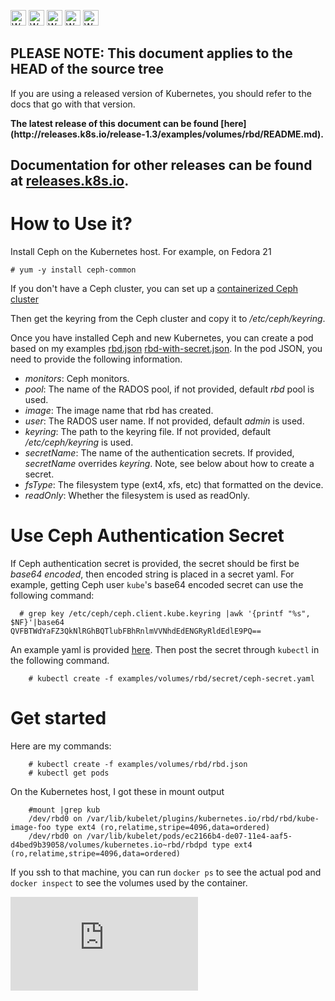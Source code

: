 <!-- BEGIN MUNGE: UNVERSIONED_WARNING -->

<!-- BEGIN STRIP_FOR_RELEASE -->

<img src="http://kubernetes.io/img/warning.png" alt="WARNING"
     width="25" height="25">
<img src="http://kubernetes.io/img/warning.png" alt="WARNING"
     width="25" height="25">
<img src="http://kubernetes.io/img/warning.png" alt="WARNING"
     width="25" height="25">
<img src="http://kubernetes.io/img/warning.png" alt="WARNING"
     width="25" height="25">
<img src="http://kubernetes.io/img/warning.png" alt="WARNING"
     width="25" height="25">

<h2>PLEASE NOTE: This document applies to the HEAD of the source tree</h2>

If you are using a released version of Kubernetes, you should
refer to the docs that go with that version.

<!-- TAG RELEASE_LINK, added by the munger automatically -->
<strong>
The latest release of this document can be found
[here](http://releases.k8s.io/release-1.3/examples/volumes/rbd/README.md).

Documentation for other releases can be found at
[releases.k8s.io](http://releases.k8s.io).
</strong>
--

<!-- END STRIP_FOR_RELEASE -->

<!-- END MUNGE: UNVERSIONED_WARNING -->

# How to Use it?

Install Ceph on the Kubernetes host. For example, on Fedora 21

    # yum -y install ceph-common

If you don't have a Ceph cluster, you can set up a [containerized Ceph cluster](https://github.com/ceph/ceph-docker)

Then get the keyring from the Ceph cluster and copy it to */etc/ceph/keyring*.

Once you have installed Ceph and new Kubernetes, you can create a pod based on my examples [rbd.json](rbd.json)  [rbd-with-secret.json](rbd-with-secret.json). In the pod JSON, you need to provide the following information.

- *monitors*:  Ceph monitors.
- *pool*: The name of the RADOS pool, if not provided, default *rbd* pool is used.
- *image*: The image name that rbd has created.
- *user*: The RADOS user name. If not provided, default *admin* is used.
- *keyring*: The path to the keyring file. If not provided, default */etc/ceph/keyring* is used.
- *secretName*: The name of the authentication secrets. If provided, *secretName* overrides *keyring*. Note, see below about how to create a secret.
- *fsType*: The filesystem type (ext4, xfs, etc) that formatted on the device.
- *readOnly*: Whether the filesystem is used as readOnly.

# Use Ceph Authentication Secret

If Ceph authentication secret is provided, the secret should be first be *base64 encoded*, then encoded string is placed in a secret yaml. For example, getting Ceph user `kube`'s base64 encoded secret can use the following command:

```console
  # grep key /etc/ceph/ceph.client.kube.keyring |awk '{printf "%s", $NF}'|base64
QVFBTWdYaFZ3QkNlRGhBQTlubFBhRnlmVVNhdEdENGRyRldEdlE9PQ==
```

An example yaml is provided [here](secret/ceph-secret.yaml). Then post the secret through ```kubectl``` in the following command.

```console
    # kubectl create -f examples/volumes/rbd/secret/ceph-secret.yaml
```

# Get started

Here are my commands:

```console
    # kubectl create -f examples/volumes/rbd/rbd.json
    # kubectl get pods
```

On the Kubernetes host, I got these in mount output

```console
    #mount |grep kub
	/dev/rbd0 on /var/lib/kubelet/plugins/kubernetes.io/rbd/rbd/kube-image-foo type ext4 (ro,relatime,stripe=4096,data=ordered)
	/dev/rbd0 on /var/lib/kubelet/pods/ec2166b4-de07-11e4-aaf5-d4bed9b39058/volumes/kubernetes.io~rbd/rbdpd type ext4 (ro,relatime,stripe=4096,data=ordered)
```

 If you ssh to that machine, you can run `docker ps` to see the actual pod and `docker inspect` to see the volumes used by the container.


<!-- BEGIN MUNGE: GENERATED_ANALYTICS -->
[![Analytics](https://kubernetes-site.appspot.com/UA-36037335-10/GitHub/examples/volumes/rbd/README.md?pixel)]()
<!-- END MUNGE: GENERATED_ANALYTICS -->
